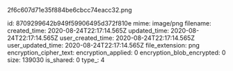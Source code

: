 2f6c607d71e35f884be6cbcc74eacc32.png

id: 8709299642b949f59906495d372f810e
mime: image/png
filename: 
created_time: 2020-08-24T22:17:14.565Z
updated_time: 2020-08-24T22:17:14.565Z
user_created_time: 2020-08-24T22:17:14.565Z
user_updated_time: 2020-08-24T22:17:14.565Z
file_extension: png
encryption_cipher_text: 
encryption_applied: 0
encryption_blob_encrypted: 0
size: 139030
is_shared: 0
type_: 4